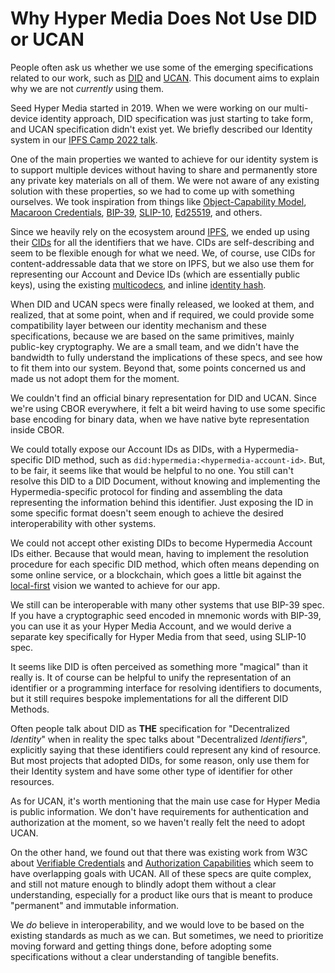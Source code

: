 # Why Hyper Media Does Not Use DID or UCAN

People often ask us whether we use some of the emerging specifications related to our work, such as [DID](https://www.w3.org/TR/did-core/) and [UCAN](https://ucan.xyz). This document aims to explain why we are not _currently_ using them.

Seed Hyper Media started in 2019. When we were working on our multi-device identity approach, DID specification was just starting to take form, and UCAN specification didn't exist yet. We briefly described our Identity system in our [IPFS Camp 2022 talk](https://youtu.be/UaK5HRnyCEY?t=388).

One of the main properties we wanted to achieve for our identity system is to support multiple devices without having to share and permanently store any private key materials on all of them. We were not aware of any existing solution with these properties, so we had to come up with something ourselves. We took inspiration from things like [Object-Capability Model](https://en.wikipedia.org/wiki/Object-capability_model), [Macaroon Credentials](https://research.google/pubs/pub41892/), [BIP-39](https://github.com/bitcoin/bips/blob/master/bip-0039.mediawiki), [SLIP-10](https://github.com/satoshilabs/slips/blob/master/slip-0010.md), [Ed25519](https://ed25519.cr.yp.to), and others.

Since we heavily rely on the ecosystem around [IPFS](https://ipfs.tech), we ended up using their [CIDs](https://docs.ipfs.tech/concepts/content-addressing/) for all the identifiers that we have. CIDs are self-describing and seem to be flexible enough for what we need. We, of course, use CIDs for content-addressable data that we store on IPFS, but we also use them for representing our Account and Device IDs (which are essentially public keys), using the existing [multicodecs](https://github.com/multiformats/multicodec/blob/master/table.csv), and inline [identity hash](https://en.wikipedia.org/wiki/Hash_function#Identity_hash_function).

When DID and UCAN specs were finally released, we looked at them, and realized, that at some point, when and if required, we could provide some compatibility layer between our identity mechanism and these specifications, because we are based on the same primitives, mainly public-key cryptography. We are a small team, and we didn't have the bandwidth to fully understand the implications of these specs, and see how to fit them into our system. Beyond that, some points concerned us and made us not adopt them for the moment.

We couldn't find an official binary representation for DID and UCAN. Since we're using CBOR everywhere, it felt a bit weird having to use some specific base encoding for binary data, when we have native byte representation inside CBOR.

We could totally expose our Account IDs as DIDs, with a Hypermedia-specific DID method, such as `did:hypermedia:<hypermedia-account-id>`. But, to be fair, it seems like that would be helpful to no one. You still can't resolve this DID to a DID Document, without knowing and implementing the Hypermedia-specific protocol for finding and assembling the data representing the information behind this identifier. Just exposing the ID in some specific format doesn't seem enough to achieve the desired interoperability with other systems.

We could not accept other existing DIDs to become Hypermedia Account IDs either. Because that would mean, having to implement the resolution procedure for each specific DID method, which often means depending on some online service, or a blockchain, which goes a little bit against the [local-first](https://www.inkandswitch.com/local-first/) vision we wanted to achieve for our app.

We still can be interoperable with many other systems that use BIP-39 spec. If you have a cryptographic seed encoded in mnemonic words with BIP-39, you can use it as your Hyper Media Account, and we would derive a separate key specifically for Hyper Media from that seed, using SLIP-10 spec.

It seems like DID is often perceived as something more "magical" than it really is. It of course can be helpful to unify the representation of an identifier or a programming interface for resolving identifiers to documents, but it still requires bespoke implementations for all the different DID Methods.

Often people talk about DID as **THE** specification for "Decentralized _Identity_" when in reality the spec talks about "Decentralized _Identifiers_", explicitly saying that these identifiers could represent any kind of resource. But most projects that adopted DIDs, for some reason, only use them for their Identity system and have some other type of identifier for other resources.

As for UCAN, it's worth mentioning that the main use case for Hyper Media is public information. We don't have requirements for authentication and authorization at the moment, so we haven't really felt the need to adopt UCAN.

On the other hand, we found out that there was existing work from W3C about [Verifiable Credentials](https://www.w3.org/TR/vc-data-model/) and [Authorization Capabilities](https://w3c-ccg.github.io/zcap-spec/) which seem to have overlapping goals with UCAN. All of these specs are quite complex, and still not mature enough to blindly adopt them without a clear understanding, especially for a product like ours that is meant to produce "permanent" and immutable information.

We _do_ believe in interoperability, and we would love to be based on the existing standards as much as we can. But sometimes, we need to prioritize moving forward and getting things done, before adopting some specifications without a clear understanding of tangible benefits.
